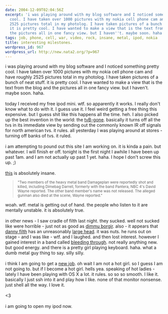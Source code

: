 ```yaml
---
date: 2004-12-09T02:04:56Z
excerpt: 'i was playing around with my blog software and I noticed something pretty
  cool. I have taken over 1000 pictures with my nokia cell phone cam and have roughly
  2525 pictures total in my photolog. I have taken pictures of a bunch of neat stuff.
  it is pretty cool. I have wanted to make a view that is the text from the blog and
  the pictures all in one fancy view. but I haven''t. maybe soon. haha. '
tags: job, phone, cell, war, video, rock, insane, metal, ipod, nokia
title: interesting milestones.
wordpress_id: 967
wordpress_url: http://new.nata2.org/?p=967
---
```


i was playing around with my blog software and I noticed something pretty cool. I have taken over 1000 pictures with my nokia cell phone cam and have roughly 2525 pictures total in my photolog. I have taken pictures of a bunch of neat stuff. it is pretty cool. I have wanted to make a view that is the text from the blog and the pictures all in one fancy view. but I haven't. maybe soon. haha. <br/><br/>today I received my free ipod mini. wtf. so apparently it works. I really don't know what to do with it. I guess use it. I feel weird getting a free thing this expensive. but I guess shit like this happens all the time. heh. I also picked up the best invention in the world: the <a href="http://nata2.info/pictures/misc/phone_camera/nokia_6600/081220042347/Nokia6600(029).jpg">tvB-gone</a>. basically it turns off all the tvs in its immediate view by sending out the commonly known IR off signals for north american tvs. it rules. all yesterday I was playing around at stores - turning off banks of tvs. it ruled. <br/><br/>i am attempting to pound out this site I am working on. it is kinda a pain. but whatever. I will finish er off. tonight is the first night I awhile I have been up past 1am. and I am not actually up past 1 yet. haha. I hope I don't screw this up. ;)<br/><br/><a href="http://www.nbc4i.com/news/3983630/detail.html">this</a> is absolutely insane. <blockquote><small>"Two members of the heavy metal band Damageplan were reportedly shot and killed, including Dimebag Darrell, formerly with the band Pantera, NBC 4's David Wayne reported. The other band member's name was not released. The alleged gunman also died at the scene, Wayne reported."</small></blockquote>

woah. wtf. metal is getting out of hand. the people who listen to it are mentally unstable. it is absolutely true. <br/><br/>in other news - I saw cradle of filth last night. they sucked. well not sucked like were horrible - just not as good as <a href="http://www.the-gothicworld.de/cdreviews/09-2003/dimmu-borgir.jpg">dimmu borgir</a>. also - it appears that <a href="http://cof.rockmetal.art.pl/images/galeria/1.jpg">danny filth</a> has an unreasonably <a href="http://cof.rockmetal.art.pl/images/galeria/13.jpg">large head</a>. it was nuts. he runs out on stage - and I was like - wtf. and I laughed. and then lost interest. however I gained interest in a band called <a href="http://www.trustkill.com/multimedia/videos/bleeding_hail.html">bleeding through</a>. not really anything new. but good energy. and there is a pretty girl playing keyboard. haha. what a dumb metal guy thing to say. silly silly. 
<br/><br/>i think I am going to get a <a href="http://www.stripper-faq.org/">new job</a>. oh wait I am not a hot girl. so I guess I am not going to. but if I become a hot girl. hells yea. speaking of hot ladies - lately I have been playing with OS X a lot. it rules. so so so smooth. I like it. basically I just ssh into it and play how I like. none of that monitor nonsense. just shell all the way. I love it. <br/><br/><3<br/><br/>i am going to open my ipod now. 
